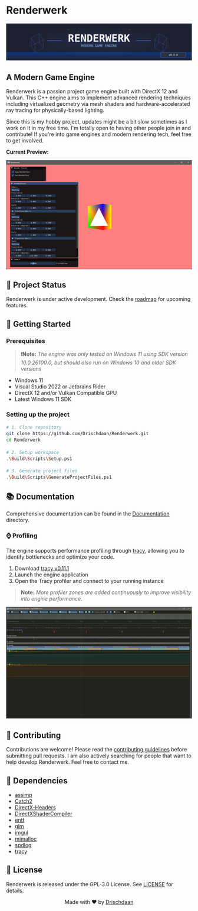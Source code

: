 # Renderwerk

<img src="./Documentation/Assets/Banner.svg" alt="Renderwerk Engine Banner" />

## A Modern Game Engine

Renderwerk is a passion project game engine built with DirectX 12 and Vulkan. This C++ engine aims to implement advanced rendering techniques including virtualized geometry via mesh shaders and hardware-accelerated ray tracing for physically-based lighting.

Since this is my hobby project, updates might be a bit slow sometimes as I work on it in my free time. I'm totally open to having other people join in and contribute! If you're into game engines and modern rendering tech, feel free to get involved.

**Current Preview:**

<div align="center" >
	<img src="./Documentation/Assets/Current-Preview.png" alt="Preview" align="center" />
</div>

## 🔄 Project Status

Renderwerk is under active development. Check the [roadmap](./Documentation/Roadmap.md) for upcoming features.

## 🚀 Getting Started

### Prerequisites

> **❗Note:** _The engine was only tested on Windows 11 using SDK version 10.0.26100.0, but should also run on Windows 10 and older SDK versions_

- Windows 11
- Visual Studio 2022 or Jetbrains Rider
- DirectX 12 and/or Vulkan Compatible GPU
- Latest Windows 11 SDK

### Setting up the project

```bash
# 1. Clone repository
git clone https://github.com/Drischdaan/Renderwerk.git
cd Renderwerk

# 2. Setup workspace
.\Build\Scripts\Setup.ps1

# 3. Generate project files
.\Build\Scripts\GenerateProjectFiles.ps1
```

## 📚 Documentation

Comprehensive documentation can be found in the [Documentation](./Documentation) directory.

### ⌚ Profiling

The engine supports performance profiling through [tracy](https://github.com/wolfpld/tracy), allowing you to identify bottlenecks and optimize your code.

1. Download [tracy v0.11.1](https://github.com/wolfpld/tracy/releases/tag/v0.11.1)
2. Launch the engine application
3. Open the Tracy profiler and connect to your running instance

> **Note:** _More profiler zones are added continuously to improve visibility into engine performance._

<div align="center" >
	<img src="./Documentation/Assets/Tracy-Example.png" alt="Tracy Example"/>
</div>

## 🤝 Contributing

Contributions are welcome! Please read the [contributing guidelines](./Documentation/Contributing.md) before submitting pull requests. I am also actively searching for people that want to help develop Renderwerk. Feel free to contact me.

## 🔗 Dependencies

- [assimp](https://github.com/assimp/assimp)
- [Catch2](https://github.com/catchorg/Catch2)
- [DirectX-Headers](https://github.com/microsoft/DirectX-Headers)
- [DirectXShaderCompiler](https://github.com/microsoft/DirectXShaderCompiler)
- [entt](https://github.com/skypjack/entt)
- [glm](https://github.com/g-truc/glm)
- [imgui](https://github.com/ocornut/imgui)
- [mimalloc](https://github.com/microsoft/mimalloc)
- [spdlog](https://github.com/gabime/spdlog)
- [tracy](https://github.com/wolfpld/tracy)

## 📄 License

Renderwerk is released under the GPL-3.0 License. See [LICENSE](LICENSE) for details.

<div align="center">
  Made with ❤️ by <a href="https://github.com/Drischdaan">Drischdaan</a>
</div>
